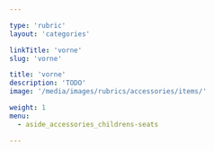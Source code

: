 ```yaml
---

type: 'rubric'
layout: 'categories'

linkTitle: 'vorne'
slug: 'vorne'

title: 'vorne'
description: 'TODO'
image: '/media/images/rubrics/accessories/items/'

weight: 1
menu:
  - aside_accessories_childrens-seats  

---
```

